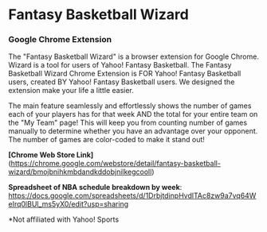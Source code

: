 Fantasy Basketball Wizard
======

### Google Chrome Extension
The "Fantasy Basketball Wizard" is a browser extension for Google Chrome. Wizard is a tool for users of Yahoo! Fantasy Basketball. 
The Fantasy Basketball Wizard Chrome Extension is FOR Yahoo! Fantasy Basketball users, created BY Yahoo! Fantasy Basketball users. We designed the extension make your life a little easier. 

The main feature seamlessly and effortlessly shows the number of games each of your players has for that week AND the total for your entire team on the "My Team" page! This will keep you from counting number of games manually to determine whether you have an advantage over your opponent. The number of games are color-coded to make it stand out!


**[Chrome Web Store Link]**(https://chrome.google.com/webstore/detail/fantasy-basketball-wizard/bmojbnihkmbdandkddobjnilkegcooll)


**Spreadsheet of NBA schedule breakdown by week**:
https://docs.google.com/spreadsheets/d/1DrbjtdinpHvdlTAc8zw9a7vq64WeIrq0lBUl_ms5yX0/edit?usp=sharing


*Not affiliated with Yahoo! Sports
